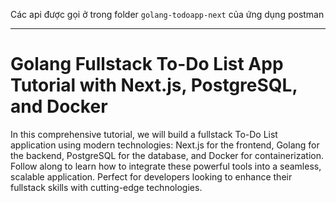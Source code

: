 Các api được gọi ở trong folder `golang-todoapp-next` của ứng dụng postman

---

# Golang Fullstack To-Do List App Tutorial with Next.js, PostgreSQL, and Docker

In this comprehensive tutorial, we will build a fullstack To-Do List application using modern technologies: Next.js for the frontend, Golang for the backend, PostgreSQL for the database, and Docker for containerization. Follow along to learn how to integrate these powerful tools into a seamless, scalable application. Perfect for developers looking to enhance their fullstack skills with cutting-edge technologies.
